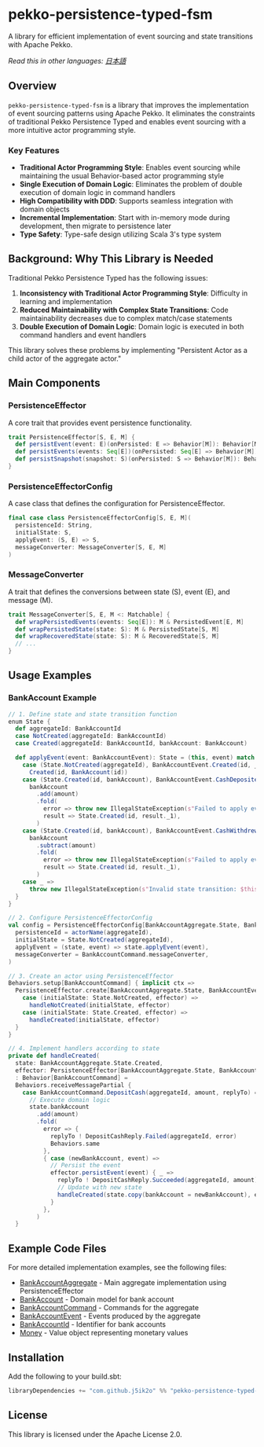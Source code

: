 # pekko-persistence-typed-fsm

A library for efficient implementation of event sourcing and state transitions with Apache Pekko.

*Read this in other languages: [日本語](README.ja.md)*

## Overview

`pekko-persistence-typed-fsm` is a library that improves the implementation of event sourcing patterns using Apache Pekko. It eliminates the constraints of traditional Pekko Persistence Typed and enables event sourcing with a more intuitive actor programming style.

### Key Features

- **Traditional Actor Programming Style**: Enables event sourcing while maintaining the usual Behavior-based actor programming style
- **Single Execution of Domain Logic**: Eliminates the problem of double execution of domain logic in command handlers
- **High Compatibility with DDD**: Supports seamless integration with domain objects
- **Incremental Implementation**: Start with in-memory mode during development, then migrate to persistence later
- **Type Safety**: Type-safe design utilizing Scala 3's type system

## Background: Why This Library is Needed

Traditional Pekko Persistence Typed has the following issues:

1. **Inconsistency with Traditional Actor Programming Style**: Difficulty in learning and implementation
2. **Reduced Maintainability with Complex State Transitions**: Code maintainability decreases due to complex match/case statements
3. **Double Execution of Domain Logic**: Domain logic is executed in both command handlers and event handlers

This library solves these problems by implementing "Persistent Actor as a child actor of the aggregate actor."

## Main Components

### PersistenceEffector

A core trait that provides event persistence functionality.

```scala
trait PersistenceEffector[S, E, M] {
  def persistEvent(event: E)(onPersisted: E => Behavior[M]): Behavior[M]
  def persistEvents(events: Seq[E])(onPersisted: Seq[E] => Behavior[M]): Behavior[M]
  def persistSnapshot(snapshot: S)(onPersisted: S => Behavior[M]): Behavior[M]
}
```

### PersistenceEffectorConfig

A case class that defines the configuration for PersistenceEffector.

```scala
final case class PersistenceEffectorConfig[S, E, M](
  persistenceId: String,
  initialState: S,
  applyEvent: (S, E) => S,
  messageConverter: MessageConverter[S, E, M]
)
```

### MessageConverter

A trait that defines the conversions between state (S), event (E), and message (M).

```scala
trait MessageConverter[S, E, M <: Matchable] {
  def wrapPersistedEvents(events: Seq[E]): M & PersistedEvent[E, M]
  def wrapPersistedState(state: S): M & PersistedState[S, M]
  def wrapRecoveredState(state: S): M & RecoveredState[S, M]
  // ...
}
```

## Usage Examples

### BankAccount Example

```scala
// 1. Define state and state transition function
enum State {
  def aggregateId: BankAccountId
  case NotCreated(aggregateId: BankAccountId)
  case Created(aggregateId: BankAccountId, bankAccount: BankAccount)

  def applyEvent(event: BankAccountEvent): State = (this, event) match {
    case (State.NotCreated(aggregateId), BankAccountEvent.Created(id, _)) =>
      Created(id, BankAccount(id))
    case (State.Created(id, bankAccount), BankAccountEvent.CashDeposited(_, amount, _)) =>
      bankAccount
        .add(amount)
        .fold(
          error => throw new IllegalStateException(s"Failed to apply event: $error"),
          result => State.Created(id, result._1),
        )
    case (State.Created(id, bankAccount), BankAccountEvent.CashWithdrew(_, amount, _)) =>
      bankAccount
        .subtract(amount)
        .fold(
          error => throw new IllegalStateException(s"Failed to apply event: $error"),
          result => State.Created(id, result._1),
        )
    case _ =>
      throw new IllegalStateException(s"Invalid state transition: $this -> $event")
  }
}

// 2. Configure PersistenceEffectorConfig
val config = PersistenceEffectorConfig[BankAccountAggregate.State, BankAccountEvent, BankAccountCommand](
  persistenceId = actorName(aggregateId),
  initialState = State.NotCreated(aggregateId),
  applyEvent = (state, event) => state.applyEvent(event),
  messageConverter = BankAccountCommand.messageConverter,
)

// 3. Create an actor using PersistenceEffector
Behaviors.setup[BankAccountCommand] { implicit ctx =>
  PersistenceEffector.create[BankAccountAggregate.State, BankAccountEvent, BankAccountCommand](config) {
    case (initialState: State.NotCreated, effector) =>
      handleNotCreated(initialState, effector)
    case (initialState: State.Created, effector) =>
      handleCreated(initialState, effector)
  }
}

// 4. Implement handlers according to state
private def handleCreated(
  state: BankAccountAggregate.State.Created,
  effector: PersistenceEffector[BankAccountAggregate.State, BankAccountEvent, BankAccountCommand])
  : Behavior[BankAccountCommand] =
  Behaviors.receiveMessagePartial {
    case BankAccountCommand.DepositCash(aggregateId, amount, replyTo) =>
      // Execute domain logic
      state.bankAccount
        .add(amount)
        .fold(
          error => {
            replyTo ! DepositCashReply.Failed(aggregateId, error)
            Behaviors.same
          },
          { case (newBankAccount, event) =>
            // Persist the event
            effector.persistEvent(event) { _ =>
              replyTo ! DepositCashReply.Succeeded(aggregateId, amount)
              // Update with new state
              handleCreated(state.copy(bankAccount = newBankAccount), effector)
            }
          },
        )
  }
```

## Example Code Files

For more detailed implementation examples, see the following files:

- [BankAccountAggregate](src/test/scala/example/BankAccountAggregate.scala) - Main aggregate implementation using PersistenceEffector
- [BankAccount](src/test/scala/example/BankAccount.scala) - Domain model for bank account
- [BankAccountCommand](src/test/scala/example/BankAccountCommand.scala) - Commands for the aggregate
- [BankAccountEvent](src/test/scala/example/BankAccountEvent.scala) - Events produced by the aggregate
- [BankAccountId](src/test/scala/example/BankAccountId.scala) - Identifier for bank accounts
- [Money](src/test/scala/example/Money.scala) - Value object representing monetary values

## Installation

Add the following to your build.sbt:

```scala
libraryDependencies += "com.github.j5ik2o" %% "pekko-persistence-typed-fsm" % "0.1.0-SNAPSHOT"
```

## License

This library is licensed under the Apache License 2.0.
